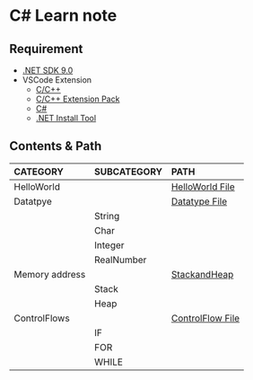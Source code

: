 # C# Learn note

## Requirement
* [.NET SDK 9.0](https://dotnet.microsoft.com)
* VSCode Extension
  * [C/C++](https://marketplace.visualstudio.com/items?itemName=ms-vscode.cpptools)
  * [C/C++ Extension Pack](https://marketplace.visualstudio.com/items?itemName=ms-vscode.cpptools-extension-pack)
  * [C#](https://marketplace.visualstudio.com/items?itemName=ms-dotnettools.csharp)
  * [.NET Install Tool](https://marketplace.visualstudio.com/items?itemName=ms-dotnettools.vscode-dotnet-runtime)

## Contents & Path
| CATEGORY       | SUBCATEGORY | PATH                                             |
| :------------- | :---------- | :----------------------------------------------- |
| HelloWorld     |             | [HelloWorld File](./HelloWorld/HelloWorld.cs)    |
| Datatpye       |             | [Datatype File](./Datatype/Datatype.cs)          |
|                | String      |                                                  |
|                | Char        |                                                  |
|                | Integer     |                                                  |
|                | RealNumber  |                                                  |
| Memory address |             | [StackandHeap](./StackandHeap/Program.cs)        |
|                | Stack       |                                                  |
|                | Heap        |                                                  |
| ControlFlows   |             | [ControlFlow File](./Controlflow/Controlflow.cs) |
|                | IF          |                                                  |
|                | FOR         |                                                  |
|                | WHILE       |                                                  |